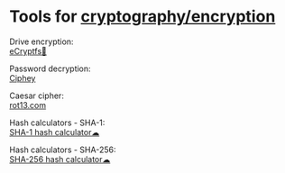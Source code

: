 
# Tools for [cryptography/encryption](https://trendless.tech/encryption/)

Drive encryption:  
[eCryptfs🐧](https://www.ecryptfs.org/)

Password decryption:  
[Ciphey](https://github.com/Ciphey/Ciphey)

Caesar cipher:  
[rot13.com](https://rot13.com/)

Hash calculators - SHA-1:  
[SHA-1 hash calculator☁](https://xorbin.com/tools/sha1-hash-calculator)

Hash calculators - SHA-256:  
[SHA-256 hash calculator☁](https://xorbin.com/tools/sha256-hash-calculator)
